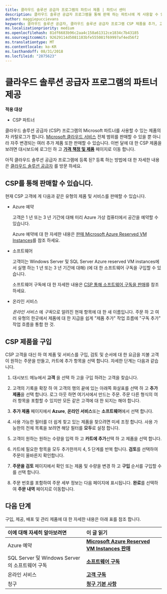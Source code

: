 ```yaml
---
title: 클라우드 솔루션 공급자 프로그램의 파트너 제품 | 파트너 센터
description: 클라우드 솔루션 공급자 프로그램을 통해 판매 하는 파트너에 게 사용할 수 있는 제품에 알아봅니다.
author: maggiepuccievans
keywords: 클라우드 솔루션 공급자, 클라우드 솔루션 공급자 프로그램 CSP 제품을 추가, 고객, 파트너 제품, CSP 제품, 클라우드 기반 서비스를 판매 Azure, Office 365, Dynamics, CSP 파트너는 Azure RI CSP에서 판매, Azure Azure 가상 컴퓨터 인스턴스 예약 예약, 온라인 서비스, 구독 소프트웨어 AHUB, azure SQL Server, Windows Server에서 Azure, 고객 구독
ms.localizationpriority: medium
ms.openlocfilehash: 81df6683b96c2aa4c158a61312ce1834c7b43185
ms.sourcegitcommit: 92629114d5081103bfe555081f69997af4ed56f2
ms.translationtype: MT
ms.contentlocale: ko-KR
ms.lasthandoff: 08/31/2018
ms.locfileid: "2875623"
---
```

# <a name="partner-offers-in-the-cloud-solution-provider-program"></a>클라우드 솔루션 공급자 프로그램의 파트너 제공 

**적용 대상**

-  CSP 파트너

클라우드 솔루션 공급자 (CSP) 프로그램의 Microsoft 파트너를 사용할 수 있는 제품의 차 카탈로그가 합니다. [Microsoft 클라우드 서비스](https://partner.microsoft.com/cloud-solution-provider/products-and-services) 전체 범위를 판매할 수 있을 뿐 아니라 자주 변경되는 여러 추가 제품 또한 판매할 수 있습니다. 이번 달에 대 한 CSP 제품을 보려면 대시보드에 로그인 하 고 [**가격 책정 및 제품**](https://partnercenter.microsoft.com/pcv/sales) 페이지로 이동 합니다.  

아직 클라우드 솔루션 공급자 프로그램에 등록 된? 등록 하는 방법에 대 한 자세한 내용은 [클라우드 솔루션 공급자](https://partner.microsoft.com/cloud-solution-provider) 를 방문 하세요. 

## <a name="what-you-can-sell-through-csp"></a>CSP를 통해 판매할 수 있습니다.

현재 CSP 고객에 게 다음과 같은 유형의 제품 및 서비스를 판매할 수 있습니다.

- Azure 예약<br> 

    고객은 1 년 또는 3 년 기간에 대해 미리 Azure 가상 컴퓨터에서 공간을 예약할 수 있습니다.<br>
    
    Azure 예약에 대 한 자세한 내용은 [판매 Microsoft Azure Reserved VM Instances](azure-reservations.md)를 참조 하세요.

- 소프트웨어<br>

    고객이는 Windows Server 및 SQL Server Azure reserved VM instances에서 실행 하는 1 년 또는 3 년 기간에 대해) (에 대 한 소프트웨어 구독을 구입할 수 있습니다.<br>
 
  소프트웨어 구독에 대 한 자세한 내용은 [CSP 통해 소프트웨어 구독을 판매](csp-software-subscriptions.md)를 참조 하세요.  

- 온라인 서비스<br>

     *온라인 서비스* 에 *구독*으로 알려진 현재 항목에 대 한 새 이름입니다. 주문 하 고 여러 유형의 한곳에서 제품에 대 한 지급을 쉽게 "제품 추가" 작업 흐름에 "구독 추가" 작업 흐름을 통합 한 것. 

## <a name="buy-csp-offers"></a>CSP 제품을 구입

CSP 고객을 대신 하 여 제품 및 서비스를 구입, 검토 및 순서에 대 한 요금을 지불 고객이 원하는 주문을 만들고, 카트에 추가 항목을 선택 합니다. 자세한 단계는 다음과 같습니다.

1. 대시보드 메뉴에서 **고객** 을 선택 하 고을 구입 하려는 고객을 찾습니다. 

2. 고객의 기록을 확장 하 여 고객의 행의 끝에 있는 아래쪽 화살표를 선택 하 고 **추가 제품**을 선택 합니다. 로그 아웃 하면 여기서에서 만드는 주문. 주문 다른 형식의 여러 항목을 포함할 수 있지만 모든 같은 고객에 대 한 되지는 해야 합니다.

3. **추가 제품** 페이지에서 **Azure**, **온라인 서비스**또는 **소프트웨어**에서 선택 합니다.

4. 사용 가능한 필터를 더 쉽게 찾고 있는 제품을 찾으려면 미세 조정 합니다. 사용 가능한의 전체 목록을 보려면 해당 필터를 **모두**로 설정 합니다. 

5. 고객이 원하는 원하는 수량을 입력 하 고 **카트에 추가**선택 하 고 제품을 선택 합니다.

6. 카트에 필요한 항목을 모두 추가한까지 4, 5 단계를 반복 합니다. **검토**를 선택하여 주문이 올바른지 확인합니다.  

7. **주문을 검토** 페이지에서 확인 또는 제품 및 수량을 변경 하 고 **구입** 순서를 구입할 수를 선택 합니다. 

8. 주문 번호를 포함하여 주문 세부 정보는 다음 페이지에 표시됩니다. **완료**를 선택하여 **주문 내역** 페이지로 이동합니다. 


## <a name="next-steps"></a>다음 단계

구입, 제공, 배포 및 관리 제품에 대 한 자세한 내용은 아래 표를 참조 합니다.

|**이에 대해 자세히 알아보려면**   |**이 글 읽기**   |
|:---------------------------|:--------------------|
|Azure 예약 |[**Microsoft Azure Reserved VM Instances 판매**]( https://docs.microsoft.com/en-us/partner-center/azure-reservations) |
|SQL Server 및 Windows Server의 소프트웨어 구독 |[**소프트웨어 구독**]( https://docs.microsoft.com/en-us/partner-center/csp-software-subscriptions) |
|온라인 서비스 |[**고객 구독**](https://docs.microsoft.com/en-us/partner-center/customer-subscriptions) |
|청구 |[**청구 기본 사항**]( https://docs.microsoft.com/en-us/partner-center/billing-basics) |


